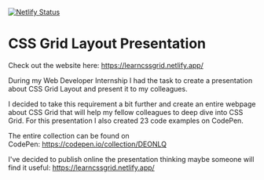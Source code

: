 [![Netlify Status](https://api.netlify.com/api/v1/badges/e5c91982-5457-4bd0-a2ba-29e9e8f7e88c/deploy-status)](https://app.netlify.com/sites/learncssgrid/deploys)

# CSS Grid Layout Presentation

Check out the website here: https://learncssgrid.netlify.app/

During my Web Developer Internship I had the task to create a presentation about CSS Grid Layout and present it to my colleagues.

I decided to take this requirement a bit further and create an entire webpage about CSS Grid that will help my fellow colleagues to deep dive into CSS Grid.
For this presentation I also created 23 code examples on CodePen.

The entire collection can be found on CodePen: https://codepen.io/collection/DEONLQ

I've decided to publish online the presentation thinking maybe someone will find it useful: https://learncssgrid.netlify.app/
